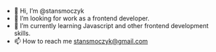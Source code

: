 - 👋 Hi, I’m @stansmoczyk
- 👀 I’m looking for work as a frontend developer.
- 🌱 I’m currently learning Javascript and other frontend development skills.
- 📫 How to reach me stansmoczyk@gmail.com

<!---
stansmoczyk/stansmoczyk is a ✨ special ✨ repository because its `README.md` (this file) appears on your GitHub profile.
You can click the Preview link to take a look at your changes.
--->
